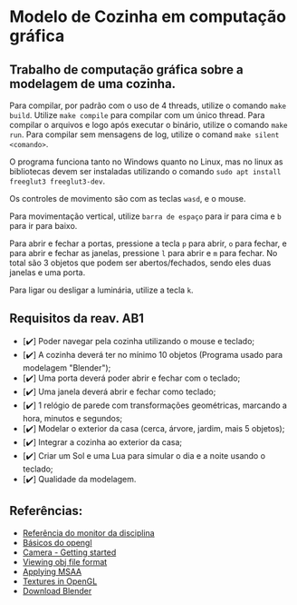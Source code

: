 # Modelo de Cozinha em computação gráfica

## Trabalho de computação gráfica sobre a modelagem de uma cozinha.

Para compilar, por padrão com o uso de 4 threads, utilize o comando `make build`.
Utilize `make compile` para compilar com um único thread.
Para compilar o arquivos e logo após executar o binário, utilize o comando `make run`.
Para compilar sem mensagens de log, utilize o comand `make silent <comando>`.

O programa funciona tanto no Windows quanto no Linux, mas no linux as bibliotecas devem ser instaladas utilizando o comando `sudo apt install freeglut3 freeglut3-dev`.

Os controles de movimento são com as teclas `wasd`, e o mouse.

Para movimentação vertical, utilize `barra de espaço` para ir para cima e `b` para ir para baixo.

Para abrir e fechar a portas, pressione a tecla `p` para abrir, `o` para fechar, e para abrir e fechar as janelas, pressione `l` para abrir e `m` para fechar.
    No total são 3 objetos que podem ser abertos/fechados, sendo eles duas janelas e uma porta.

Para ligar ou desligar a luminária, utilize a tecla `k`.

## Requisitos da reav. AB1

 - [:heavy_check_mark:] Poder navegar pela cozinha utilizando o mouse e teclado;
 - [:heavy_check_mark:] A cozinha deverá ter no mínimo 10 objetos (Programa usado para modelagem "Blender");
 - [:heavy_check_mark:] Uma porta deverá poder abrir e fechar com o teclado;
 - [:heavy_check_mark:] Uma janela deverá abrir e fechar como teclado;
 - [:heavy_check_mark:] 1 relógio de parede com transformações geométricas, marcando a hora, minutos e segundos;
 - [:heavy_check_mark:] Modelar o exterior da casa (cerca, árvore, jardim, mais 5 objetos);
 - [:heavy_check_mark:] Integrar a cozinha ao exterior da casa;
 - [:heavy_check_mark:] Criar um Sol e uma Lua para simular o dia e a noite usando o teclado;
 - [:heavy_check_mark:] Qualidade da modelagem.



## Referências:

* [Referência do monitor da disciplina](https://github.com/valeriojr/COMP269/blob/master/opengl.c)
* [Básicos do opengl](https://github.com/valeriojr/monitoria-cg/blob/master/material/book.pdf)
* [Camera - Getting started](https://learnopengl.com/Getting-started/Camera)
* [Viewing obj file format](https://en.wikipedia.org/wiki/Wavefront_.obj_file)
* [Applying MSAA](https://learnopengl.com/Advanced-OpenGL/Anti-Aliasing)
* [Textures in OpenGL](https://www.youtube.com/watch?v=n4k7ANAFsIQ)
* [Download Blender](https://www.blender.org/download/)
